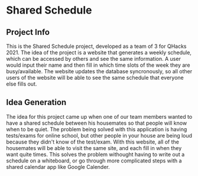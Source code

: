 # Shared Schedule

## Project Info
This is the Shared Schedule project, developed as a team of 3 for QHacks 2021. The idea of the project is a website that generates a weekly schedule, which can be accessed by others and see the same information. A user would input their name and then fill in which time slots of the week they are busy/available. The website updates the database syncronously, so all other users of the website will be able to see the same schedule that everyone else fills out.

## Idea Generation
The idea for this project came up when one of our team members wanted to have a shared schedule between his housemates so that people will know when to be quiet. The problem being solved with this application is having tests/exams for online school, but other people in your house are being loud because they didn't know of the test/exam. With this website, all of the housemates will be able to visit the same site, and each fill in when they want quite times. This solves the problem withought having to write out a schedule on a whiteboard, or go through more complicated steps with a shared calendar app like Google Calender. 
